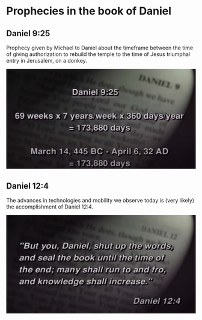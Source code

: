 # Prophecies in the book of Daniel

## Daniel 9:25

Prophecy given by Michael to Daniel about the timeframe between the time of giving authorization to rebuild the temple to the time of Jesus triumphal entry in Jerusalem, on a donkey. 

![From Christian Movies Youtube channel / Eternity Countdown | Full Movie Documentary / 5:37](Daniel-9_25-fulfilled.png)

## Daniel 12:4

The advances in technologies and mobility we observe today is (very likely) the accomplishment of Daniel 12:4.

![From Christian Movies Youtube channel / Eternity Countdown | Full Movie Documentary / 16:52](Daniel-12_4-fulfilled.png)